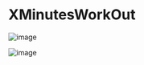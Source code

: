 # XMinutesWorkOut
![image](https://user-images.githubusercontent.com/81194285/142292868-16d5e2ef-b2e2-4f9a-880c-85c3a7679b31.png)

![image](https://user-images.githubusercontent.com/81194285/142985535-6779a8bd-7724-4750-8ccc-320306a80588.png)

